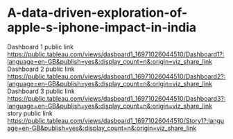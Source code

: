 # A-data-driven-exploration-of-apple-s-iphone-impact-in-india


Dashboard 1 public link https://public.tableau.com/views/dasboard1_16971026044510/Dashboard1?:language=en-GB&publish=yes&:display_count=n&:origin=viz_share_link
Dashboard 2 public link https://public.tableau.com/views/dasboard1_16971026044510/Dashboard2?:language=en-GB&publish=yes&:display_count=n&:origin=viz_share_link
Dashboard 3 public link https://public.tableau.com/views/dasboard1_16971026044510/Dashboard3?:language=en-GB&publish=yes&:display_count=n&:origin=viz_share_link
story public link https://public.tableau.com/views/dasboard1_16971026044510/Story1?:language=en-GB&publish=yes&:display_count=n&:origin=viz_share_link
